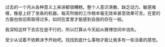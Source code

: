 过去的一个月从各种意义上来讲都很糟糕。整个人意识涣散、缺乏动力、敏感难缠，像是上好了发条的机器。每天所做的工作根本毫无效率甚至效果可言。在爱的方面也依旧索取得过多，如同在爱里才能感到自我的存在一般。

我深知这样下去实在是不行的，所以打算从今天起从赛博空间中消失。

至少从试着不依赖沫予开始吧。找找到底什么事物才能让我多有一些活着的感觉。


